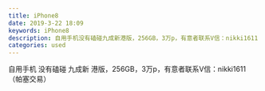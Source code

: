 ```yaml
---
title: iPhone8
date: 2019-3-22 18:09
keywords: iPhone8
description: 自用手机没有磕碰九成新港版，256GB，3万p，有意者联系V信：nikki1611（帕塞交易）
categories: used
---
```

<td class="t_f" id="postmessage_3284892">

自用手机 没有磕碰 九成新 港版，256GB，3万p，有意者联系V信：nikki1611 （帕塞交易）<img alt="" border="0" class="zoom" data-cf-modified-40f8a8c25564c52ff44d3f85-="" file="http://www.flw.ph//mobcent//app/data/phiz/default/24.png" id="aimg_bonnh" lazyloadthumb="1" onclick="" onmouseover="" src="http://www.flw.ph//mobcent//app/data/phiz/default/24.png"/><br/>
</td>

